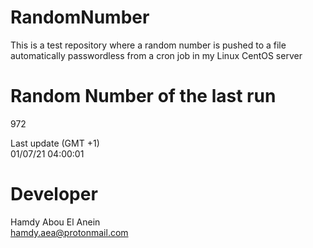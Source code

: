 # RandomNumber    
This is a test repository where a random number is pushed to a file automatically passwordless from a cron job in my Linux CentOS server    
# Random Number of the last run   
972
      
Last update (GMT +1)    
01/07/21 04:00:01
# Developer    
Hamdy Abou El Anein   
hamdy.aea@protonmail.com

